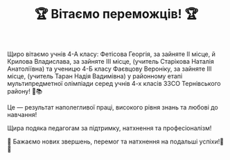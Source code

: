 ﻿---
title: 🏆 Вітаємо переможців! 🏆
---

Щиро вітаємо учнів 4-А класу: Фетісова Георгія, за зайняте ІІ місце, й Крилова Владислава, за зайняте ІІІ місце, (учитель Старікова Наталія Анатоліївна) та ученицю 4-Б класу Фаєвцову Вероніку, за зайняте ІІІ місце, (учитель Таран Надія Вадимівна) у районному етапі мультипредметної олімпіади серед учнів 4-х класів ЗЗСО Тернівського району! 🌟📚

Це — результат наполегливої праці, високого рівня знань та любові до навчання!

Щира подяка педагогам за підтримку, натхнення та професіоналізм!

🎉 Бажаємо нових звершень, перемог та натхнення на подальші успіхи!💛💙